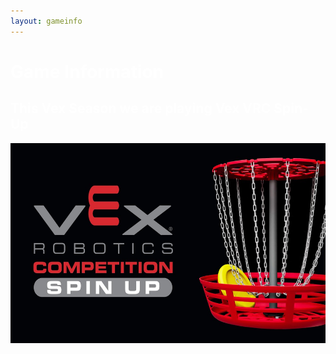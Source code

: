 ```yaml
---
layout: gameinfo
---
```

<h1 style="color:white">Game Information</h1>

<h2 style="color:white">This Vex Season we are playing Vex VRC Spin-Up</h2>

<img src="/assets/img/VRCSpin-Up.jpg" alt="Indiviual Flywheel" width="600" height="320">